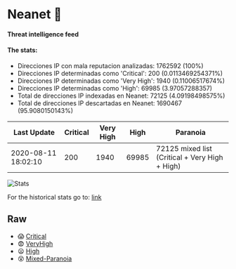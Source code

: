 # Neanet :hocho:
#### Threat intelligence feed
#### The stats:

- Direcciones IP con mala reputacion analizadas: 1762592 (100%)
- Direcciones IP determinadas como 'Critical':  200 (0.0113469254371%)
- Direcciones IP determinadas como 'Very High':  1940 (0.11006517674%)
- Direcciones IP determinadas como 'High':  69985 (3.97057288357)
- Total de direcciones IP indexadas en Neanet:  72125 (4.09198498575%)
- Total de direcciones IP descartadas en Neanet:  1690467 (95.9080150143%)

| Last Update | Critical | Very High | High | Paranoia |
| --- | --- | --- | --- | --- |
| 2020-08-11 18:02:10 | 200 | 1940 | 69985 | 72125 mixed list (Critical + Very High + High)|

![Stats](https://docs.google.com/spreadsheets/d/e/2PACX-1vSnaNMIXVabIpDJjufMlzH7poXnshF3mgd8Is1g9ytUEzVsP5my4Trn8f-xkoLLQ38xpL3HtmUexLo6/pubchart?oid=501124687&format=image)

For the historical stats go to: [link](/stats.csv)
## Raw
- :scream: [Critical](https://raw.githubusercontent.com/JavaGarcia/Neanet/master/blacklists/neanet_critical.txt)
- :fearful: [VeryHigh](https://raw.githubusercontent.com/JavaGarcia/Neanet/master/blacklists/neanet_veryHigh.txtt)
- :frowning: [High](https://raw.githubusercontent.com/JavaGarcia/Neanet/master/blacklists/neanet_high.txt)
- :dizzy_face: [Mixed-Paranoia](https://raw.githubusercontent.com/JavaGarcia/Neanet/master/blacklists/neanet_all.txt)











































































































